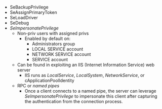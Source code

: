 
-  SeBackupPrivilege
- SeAssignPrimaryToken
- SeLoadDriver
- SeDebug
- *SeImpersonatePrivilege*
	- Non-priv users with assigned privs
		- Enabled by default on:
			- Administrators group
			- LOCAL SERVICE account
			- NETWORK SERVICE account
			- SERVICE  account
	- Can be found in exploiting an IIS (Internet Information Service) web server
		- IIS runs as _LocalService_, _LocalSystem_, _NetworkService_, or cApplicationPoolIdentity
	- RPC or *named pipes*
		- Once a client connects to a named pipe, the server can leverage _SeImpersonatePrivilege_ to impersonate this client after capturing the authentication from the connection process.